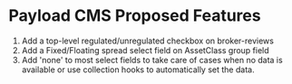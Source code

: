 # Payload CMS Proposed Features
1. Add a top-level regulated/unregulated checkbox on broker-reviews
2. Add a Fixed/Floating spread select field on AssetClass group field
3. Add 'none' to most select fields to take care of cases when no data is available or use collection hooks to automatically set the data.